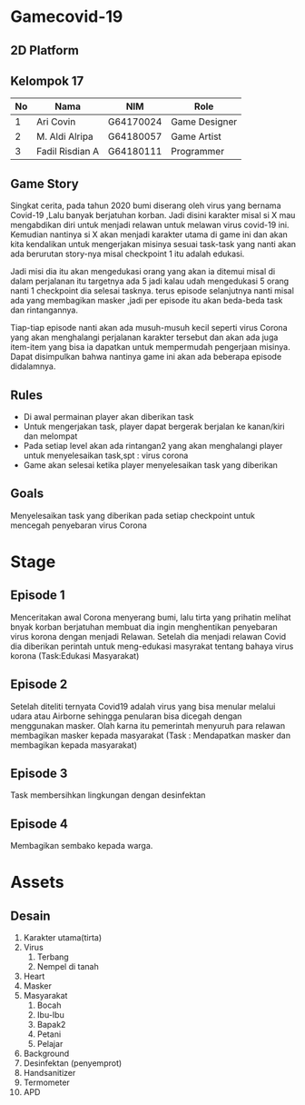 # Gamecovid-19

2D Platform
---
Kelompok 17
---
| No| Nama           | NIM        | Role          |  
|---|----------------|------------|---------------|
| 1 | Ari Covin      | G64170024  | Game Designer |
| 2 | M. Aldi Alripa | G64180057  | Game Artist   |
| 3 | Fadil Risdian A| G64180111  | Programmer    |

Game Story
---
Singkat cerita, pada tahun 2020 bumi diserang oleh virus yang bernama Covid-19 ,Lalu banyak berjatuhan korban. Jadi disini karakter  misal si X  mau mengabdikan diri untuk menjadi relawan untuk melawan virus covid-19 ini. Kemudian nantinya si X akan menjadi karakter utama di game ini dan akan kita kendalikan untuk mengerjakan misinya sesuai task-task yang nanti akan ada berurutan story-nya misal checkpoint 1 itu adalah edukasi.

Jadi misi dia itu akan mengedukasi orang yang akan  ia ditemui misal di dalam perjalanan itu targetnya ada 5 jadi kalau udah mengedukasi 5 orang nanti 1 checkpoint dia selesai tasknya.  terus episode selanjutnya nanti misal ada yang membagikan masker  ,jadi per episode itu  akan beda-beda task dan rintangannya. 

Tiap-tiap episode nanti akan ada musuh-musuh kecil seperti virus Corona yang akan menghalangi perjalanan karakter tersebut dan akan ada juga item-item yang bisa ia dapatkan untuk mempermudah pengerjaan misinya. Dapat disimpulkan bahwa nantinya game ini akan ada beberapa episode didalamnya.

Rules 
---
+ Di awal permainan player akan diberikan task
+ Untuk mengerjakan task, player dapat bergerak berjalan ke kanan/kiri dan melompat
+ Pada setiap level akan ada rintangan2 yang akan menghalangi player untuk menyelesaikan task,spt : virus corona
+ Game akan selesai ketika player menyelesaikan task yang diberikan

Goals
---
Menyelesaikan task yang diberikan pada setiap checkpoint untuk mencegah penyebaran virus Corona

Stage
===
Episode 1
---
Menceritakan awal Corona menyerang bumi, lalu tirta yang prihatin melihat bnyak korban berjatuhan membuat dia ingin menghentikan penyebaran virus korona dengan menjadi Relawan. Setelah dia menjadi relawan Covid dia diberikan perintah untuk meng-edukasi masyrakat tentang bahaya virus korona (Task:Edukasi Masyarakat)

Episode 2
---
Setelah diteliti ternyata Covid19 adalah virus yang bisa menular melalui udara atau Airborne sehingga penularan bisa dicegah dengan menggunakan masker. Olah karna itu pemerintah menyuruh para relawan membagikan masker kepada masyarakat (Task : Mendapatkan masker dan membagikan kepada masyarakat)

Episode 3
---
Task membersihkan lingkungan dengan desinfektan

Episode 4
---
Membagikan sembako kepada warga.


Assets
===
Desain
---
1. Karakter utama(tirta)
2. Virus
    1. Terbang
    2. Nempel di tanah
3. Heart
4. Masker
5. Masyarakat
    1. Bocah
    2. Ibu-Ibu
    3. Bapak2
    4. Petani
    5. Pelajar
6. Background
7. Desinfektan (penyemprot)
8. Handsanitizer
9. Termometer
10. APD







